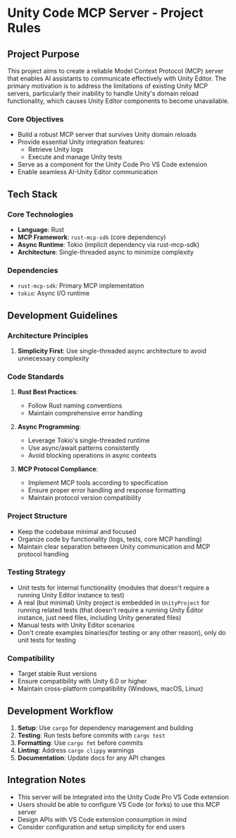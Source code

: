 # Unity Code MCP Server - Project Rules

## Project Purpose

This project aims to create a reliable Model Context Protocol (MCP) server that enables AI assistants to communicate effectively with Unity Editor. The primary motivation is to address the limitations of existing Unity MCP servers, particularly their inability to handle Unity's domain reload functionality, which causes Unity Editor components to become unavailable.

### Core Objectives
- Build a robust MCP server that survives Unity domain reloads
- Provide essential Unity integration features:
  - Retrieve Unity logs
  - Execute and manage Unity tests
- Serve as a component for the Unity Code Pro VS Code extension
- Enable seamless AI-Unity Editor communication

## Tech Stack

### Core Technologies
- **Language**: Rust
- **MCP Framework**: `rust-mcp-sdk` (core dependency)
- **Async Runtime**: Tokio (implicit dependency via rust-mcp-sdk)
- **Architecture**: Single-threaded async to minimize complexity

### Dependencies
- `rust-mcp-sdk`: Primary MCP implementation
- `tokio`: Async I/O runtime

## Development Guidelines

### Architecture Principles
1. **Simplicity First**: Use single-threaded async architecture to avoid unnecessary complexity

### Code Standards
1. **Rust Best Practices**:
   - Follow Rust naming conventions
   - Maintain comprehensive error handling

2. **Async Programming**:
   - Leverage Tokio's single-threaded runtime
   - Use async/await patterns consistently
   - Avoid blocking operations in async contexts

3. **MCP Protocol Compliance**:
   - Implement MCP tools according to specification
   - Ensure proper error handling and response formatting
   - Maintain protocol version compatibility

### Project Structure
- Keep the codebase minimal and focused
- Organize code by functionality (logs, tests, core MCP handling)
- Maintain clear separation between Unity communication and MCP protocol handling

### Testing Strategy
- Unit tests for internal functionality (modules that doesn't require a running Unity Editor instance to test)
- A real (but minimal) Unity project is embedded in `UnityProject` for running related tests (that doesn't require a running Unity Editor instance, just need files, including Unity generated files)
- Manual tests with Unity Editor scenarios
- Don't create examples binaries(for testing or any other reason), only do unit tests for testing

### Compatibility
- Target stable Rust versions
- Ensure compatibility with Unity 6.0 or higher
- Maintain cross-platform compatibility (Windows, macOS, Linux)

## Development Workflow

1. **Setup**: Use `cargo` for dependency management and building
2. **Testing**: Run tests before commits with `cargo test`
3. **Formatting**: Use `cargo fmt` before commits
4. **Linting**: Address `cargo clippy` warnings
5. **Documentation**: Update docs for any API changes

## Integration Notes

- This server will be integrated into the Unity Code Pro VS Code extension
- Users should be able to configure VS Code (or forks) to use this MCP server
- Design APIs with VS Code extension consumption in mind
- Consider configuration and setup simplicity for end users